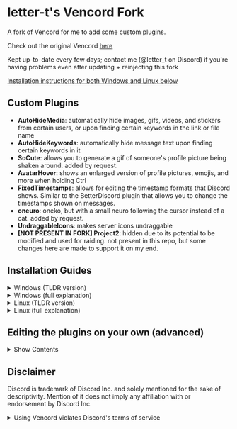 # letter-t's Vencord Fork

A fork of Vencord for me to add some custom plugins.

Check out the original Vencord [here](https://github.com/Vendicated/Vencord)

Kept up-to-date every few days; contact me (@letter_t on Discord) if you're having problems even after updating + reinjecting this fork

<ins>Installation instructions for both Windows and Linux below

## Custom Plugins
-   **AutoHideMedia**: automatically hide images, gifs, videos, and stickers from certain users, or upon finding certain keywords in the link or file name
-   **AutoHideKeywords**: automatically hide message text upon finding certain keywords in it
-   **SoCute**: allows you to generate a gif of someone's profile picture being shaken around. added by request.
-   **AvatarHover**: shows an enlarged version of profile pictures, emojis, and more when holding Ctrl
-   **FixedTimestamps**: allows for editing the timestamp formats that Discord shows. Similar to the BetterDiscord plugin that allows you to change the timestamps shown on messages.
-   **oneuro**: oneko, but with a small neuro following the cursor instead of a cat. added by request.
-   **UndraggableIcons**: makes server icons undraggable
-   **\[NOT PRESENT IN FORK\] Project2**: hidden due to its potential to be modified and used for raiding. not present in this repo, but some changes here are made to support it on my end.

## Installation Guides
<details>
<summary>Windows (TLDR version)</summary>

---

open cmd or powershell window and enter these commands:
```powershell
winget install -e --id CoreyButler.NVMforWindows
winget install --id Git.Git -e
```
close and re-open cmd/powershell (without using "Run as administrator")
```powershell
nvm install 22.20.0
nvm use 22.20.0
npm install -g pnpm

git clone https://github.com/letter-t/Vencord
cd Vencord
pnpm install --no-frozen-lockfile
pnpm install --frozen-lockfile
pnpm build --dev
pnpm inject
```

You can see the new plugins in Discord by going to User Settings > Plugins.

### :warning: **DISCORD UPDATES WILL OCCASIONALLY REMOVE VENCORD!!** :warning: 
When your Discord reverts back to not having this Vencord fork:

- open new cmd/powershell window as non-admin, then enter these commands:
```powershell
cd Vencord
git pull origin main
pnpm build --dev
pnpm inject
```
###### Note: These commands can also fix an installation that isn't letting you get to the "update your vencord" button in Discord.

If updating and reinjecting the fork like this doesn't fix an issue you're seeing, contact me (@letter_t on discord)

---

</details>

<details>
<summary>Windows (full explanation)</summary>

---

You'll need some version of Node.js for this. I'd recommend using nvm-windows (Node Version Manager for Windows), but a standalone install works fine too.

For installing Node.js with **nvm-windows**:
- go to https://github.com/coreybutler/nvm-windows/releases and download nvm-setup.exe
- run the exe
- open a new cmd or powershell or terminal window (you may need to close other cmd/powershell/terminal windows you have open before this)
- do `nvm version` to check if nvm is installed and working
- do `nvm install 22.20.0` (or any version; `nvm install latest` also works)
- do `nvm use 22.20.0` (or whatever version you got)
- do `node -v` to check if node.js has been installed properly
- do `npm install -g pnpm` to install pnpm
- do `pnpm -v` to check if pnpm works

For installing **Node.js directly**:
- go to https://nodejs.org/en/download and click the green button that says "Windows Installer (.msi)"
- run the msi
- open a new cmd or powershell or terminal window (you may need to close other cmd/powershell/terminal windows you have open before this)
- do `node -v` to check if node.js has been installed properly
- do `npm install -g pnpm` to install pnpm
- do `pnpm -v` to check if pnpm works

You should now have node.js and pnpm installed on your system.

You'll also need to have some version of git on your system as well:
- go to https://git-scm.com/downloads/win
- either download and run the .exe, or open a cmd/powershell window and run the `winget install --id Git.Git -e --source winget` command they show
- close and reopen your cmd/powershell windows to make sure git applies
- do `git -v` to check if git was installed properly

Next, run these commands in a cmd/powershell window (without using "Run as administrator") to download this fork locally to your device at `C:\Users\[yourcurrentuser]\Vencord\` (any location works, but you'll have to change the `cd Vencord` line to match the new filepath)
```powershell
git clone https://github.com/letter-t/Vencord
cd Vencord
pnpm install --no-frozen-lockfile
pnpm install --frozen-lockfile
pnpm build --dev
pnpm inject
```
what each command does, in order:
- creates a new folder at C:\Users\[yourcurrentuser]\Vencord and installs the contents of this fork to it
- moves the terminal into the new Vencord folder
- installs dependencies
- installs more dependencies
- builds a usable version of this Vencord fork from the local files in the new Vencord folder
- injects that usable version into the Discord client

From there, you can see the new plugins in Discord by going to User Settings > Plugins.

### :warning: **DISCORD UPDATES WILL OCCASIONALLY REMOVE VENCORD!!** :warning: 
Discord updates automatically when restarted, and sometimes an update will make a change to Discord's core files, prompting it to reinstall those files and thus removing the injected Vencord installation.

Every time this happens, **you will need to re-inject the fork.**\
Instructions for this below:
- open new cmd/powershell window as non-admin
- enter these commands:
```powershell
cd Vencord
git pull origin main
pnpm build --dev
pnpm inject
```
###### Note: These commands can also fix an installation that isn't letting you get to the "update your vencord" button in Discord.

If updating and reinjecting the fork like this doesn't fix an issue you're seeing, contact me (@letter_t on discord)

---

</details>

<details>
<summary>Linux (TLDR version)</summary>

---

open terminal and run the following:
```bash
curl -o- https://raw.githubusercontent.com/nvm-sh/nvm/v0.40.3/install.sh
\. "$HOME/.nvm/nvm.sh"
nvm install 22
node -v
npm install -g pnpm
pnpm -v
```
go to https://git-scm.com/downloads/linux and follow instructions to install git

reopen terminal and run the following:
```
git clone https://github.com/letter-t/Vencord
cd Vencord
pnpm install --no-frozen-lockfile
pnpm install --frozen-lockfile
pnpm build --dev
sudo pnpm inject
```

You can see the new plugins in Discord by going to User Settings > Plugins.

### :warning: **DISCORD UPDATES WILL OCCASIONALLY REMOVE VENCORD!!** :warning: 
When your Discord reverts back to not having this Vencord fork:

- open terminal and enter these commands:
```bash
cd Vencord
git pull origin main
pnpm build --dev
sudo pnpm inject
```
###### Note: These commands can also fix an installation that isn't letting you get to the "update your vencord" button in Discord.

If updating and reinjecting the fork like this doesn't fix an issue you're seeing, contact me (@letter_t on discord)

---

</details>

<details>
<summary>Linux (full explanation)</summary>

---

You'll need some version of Node.js for this. Installation via nvm is shown here, but other methods should work too.
nvm-sh:
```bash
# Download and install nvm:
curl -o- https://raw.githubusercontent.com/nvm-sh/nvm/v0.40.3/install.sh
# in lieu of restarting the shell
\. "$HOME/.nvm/nvm.sh"
# Download and install Node.js:
nvm install 22
# Verify the Node.js version:
node -v # Should print "v22.20.0".
# Download and install pnpm:
npm install -g pnpm
# Verify the pnpm version: 
pnpm -v
```

You should now have node.js and pnpm installed on your system.

You'll also need to have some version of git on your system as well:
- go to https://git-scm.com/downloads/linux and follow instructions
- do `git -v` to check if git was installed properly

Next, run these commands in the terminal to download this repo locally to your device (any location works, but you'll have to change the `cd Vencord` line to match the new filepath)
```bash
git clone https://github.com/letter-t/Vencord
cd Vencord
pnpm install --no-frozen-lockfile
pnpm install --frozen-lockfile
pnpm build --dev
sudo pnpm inject
```
what each command does, in order:
- creates a new folder at /Vencord and installs the contents of this github repo to it
- moves the terminal into the new Vencord folder
- installs dependencies
- installs more dependencies
- builds a usable version of this Vencord fork from the local files in the new Vencord folder
- injects that usable version into the Discord client

From there, you can see the new plugins in Discord by going to User Settings > Plugins.

### :warning: **DISCORD UPDATES WILL OCCASIONALLY REMOVE VENCORD!!** :warning: 
Discord updates automatically when restarted, and sometimes an update will make a change to Discord's core files, prompting it to reinstall those files and thus removing the injected Vencord installation.

Every time this happens, **you will need to re-inject the fork.**\
Instructions for this below:
- open terminal
- enter these commands:
```bash
cd Vencord
git pull origin main
pnpm build --dev
sudo pnpm inject
```
###### Note: These commands can also fix an installation that isn't letting you get to the "update your vencord" button in Discord.

If updating and reinjecting the fork like this doesn't fix an issue you're seeing, contact me (@letter_t on discord)

---

</details>

## Editing the plugins on your own (advanced)

<details>
<summary>Show Contents</summary>

Useful links:

https://github.com/Vendicated/Vencord/blob/0fd094074941b8d9bb7c0349eec7efe80e196ae5/docs/1_INSTALLING.md (this file is from a past Vencord repo)

https://github.com/Vendicated/Vencord/blob/0fd094074941b8d9bb7c0349eec7efe80e196ae5/docs/2_PLUGINS.md (this file is from a past Vencord repo)

https://github.com/Vendicated/Vencord/blob/main/CONTRIBUTING.md

https://docs.vencord.dev/installing/custom-plugins/

https://docs.vencord.dev/plugins/

Good luck o7

</details>

## Disclaimer

Discord is trademark of Discord Inc. and solely mentioned for the sake of descriptivity.
Mention of it does not imply any affiliation with or endorsement by Discord Inc.

<details>
<summary>Using Vencord violates Discord's terms of service</summary>

Client modifications are against Discord’s Terms of Service.

However, Discord is pretty indifferent about them and there are no known cases of users getting banned for using client mods! So you should generally be fine as long as you don’t use any plugins that implement abusive behaviour. But no worries, all inbuilt plugins are safe to use!

Regardless, if your account is very important to you and it getting disabled would be a disaster for you, you should probably not use any client mods (not exclusive to Vencord), just to be safe

Additionally, make sure not to post screenshots with Vencord in a server where you might get banned for it

</details>
